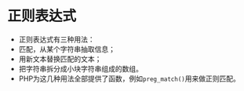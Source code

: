 # 正则表达式
* 正则表达式有三种用法：
* 匹配，从某个字符串抽取信息；
* 用新文本替换匹配的文本；
* 把字符串拆分成小块字符串组成的数组。
* PHP为这几种用法全部提供了函数，例如``preg_match()``用来做正则匹配。
